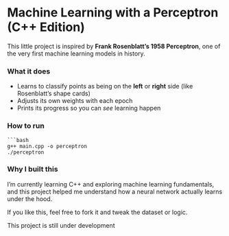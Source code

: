 # Machine Learning with a Perceptron (C++ Edition)

This little project is inspired by **Frank Rosenblatt’s 1958 Perceptron**, one of the very first machine learning models in history.

### What it does
- Learns to classify points as being on the **left** or **right** side (like Rosenblatt’s shape cards)
- Adjusts its own weights with each epoch
- Prints its progress so you can *see* learning happen 

### How to run
    ```bash
    g++ main.cpp -o perceptron
    ./perceptron

### Why I built this

I’m currently learning C++ and exploring machine learning fundamentals, and this project helped me understand how a neural network actually learns under the hood.

If you like this, feel free to fork it and tweak the dataset or logic.

This project is still under development